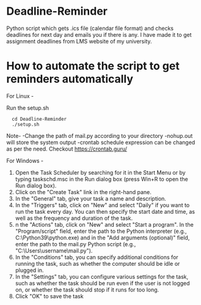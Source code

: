 # Deadline-Reminder
Python script which gets .ics file (calendar file format) and checks deadlines for next day and emails you if there is any.
I have made it to get assignment deadlines from LMS website of my university.

# How to automate the script to get reminders automatically
For Linux -

Run the setup.sh

      cd Deadline-Reminder
      ./setup.sh
Note- 
-Change the path of mail.py according to your directory
-nohup.out will store the system output
-crontab schedule expression can be changed as per the need. Checkout https://crontab.guru/
     
For Windows -

1. Open the Task Scheduler by searching for it in the Start Menu or by typing taskschd.msc in the Run dialog box (press Win+R to open the Run dialog box).
2. Click on the "Create Task" link in the right-hand pane.
3. In the "General" tab, give your task a name and description.
4. In the "Triggers" tab, click on "New" and select "Daily" if you want to run the task every day. You can then specify the start date and time, as well as the frequency and duration of the task.
5. n the "Actions" tab, click on "New" and select "Start a program". In the "Program/script" field, enter the path to the Python interpreter (e.g., C:\Python39\python.exe) and in the "Add arguments (optional)" field, enter the path to the mail.py Python script (e.g., "C:\Users\username\mail.py").
6. In the "Conditions" tab, you can specify additional conditions for running the task, such as whether the computer should be idle or plugged in.
7. In the "Settings" tab, you can configure various settings for the task, such as whether the task should be run even if the user is not logged on, or whether the task should stop if it runs for too long.
8. Click "OK" to save the task
  

